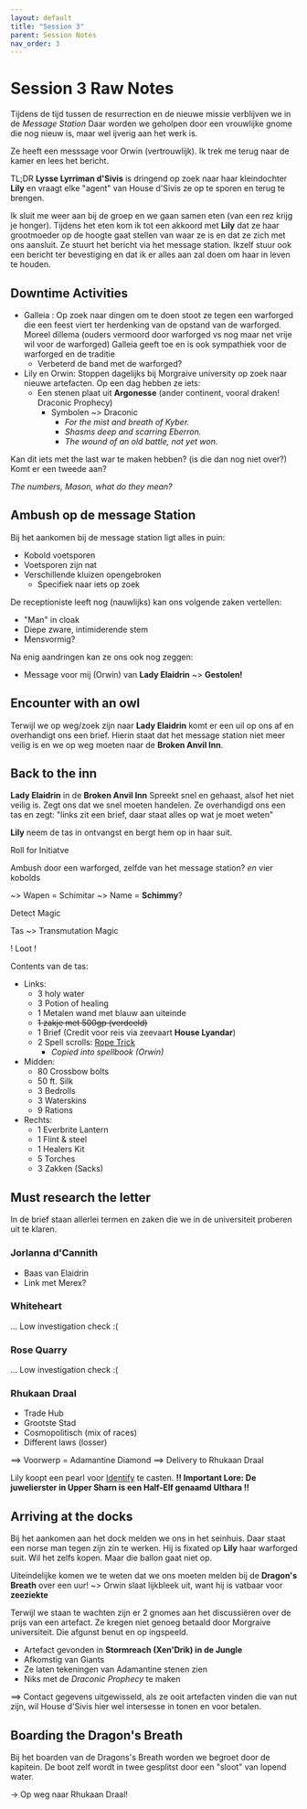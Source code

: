 ```yaml
---
layout: default
title: "Session 3"
parent: Session Notes
nav_order: 3
---
```


# Session 3 Raw Notes

Tijdens de tijd tussen de resurrection en de nieuwe missie verblijven we in de *Message Station*
Daar worden we geholpen door een vrouwlijke gnome die nog nieuw is, maar wel ijverig aan het werk is.

Ze heeft een messsage voor Orwin (vertrouwlijk).
Ik trek me terug naar de kamer en lees het bericht.

TL;DR
**Lysse Lyrriman d'Sivis** is dringend op zoek naar haar kleindochter **Lily** en vraagt elke "agent" van House d'Sivis ze op te sporen en terug te brengen.

Ik sluit me weer aan bij de groep en we gaan samen eten (van een rez krijg je honger).
Tijdens het eten kom ik tot een akkoord met **Lily** dat ze haar grootmoeder op de hoogte gaat stellen van waar ze is en dat ze zich met ons aansluit.
Ze stuurt het bericht via het message station.
Ikzelf stuur ook een bericht ter bevestiging en dat ik er alles aan zal doen om haar in leven te houden.

## Downtime Activities

- Galleia :
Op zoek naar dingen om te doen stoot ze tegen een warforged die een feest viert ter herdenking van de opstand van de warforged.
Moreel dillema (ouders vermoord door warforged vs nog maar net vrije wil voor de warforged)
Galleia geeft toe en is ook sympathiek voor de warforged en de traditie
  - Verbeterd de band met de warforged?
- Lily en Orwin:
Stoppen dagelijks bij Morgraive university op zoek naar nieuwe artefacten.
Op een dag hebben ze iets:
  - Een stenen plaat uit **Argonesse** (ander continent, vooral draken! Draconic Prophecy)
    - Symbolen ~> Draconic
      - *For the mist and breath of Kyber.*
      - *Shasms deep and scarring Eberron.*
      - *The wound of an old battle, not yet won.*

Kan dit iets met the last war te maken hebben? (is die dan nog niet over?)
Komt er een tweede aan?

*The numbers, Mason, what do they mean?*

## Ambush op de message Station
Bij het aankomen bij de message station ligt alles in puin:
- Kobold voetsporen
- Voetsporen zijn nat
- Verschillende kluizen opengebroken
  - Specifiek naar iets op zoek

De receptioniste leeft nog (nauwlijks) kan ons volgende zaken vertellen:
- "Man" in cloak
 - Diepe zware, intimiderende stem
 - Mensvormig?

Na enig aandringen kan ze ons ook nog zeggen:
- Message voor mij (Orwin) van **Lady Elaidrin** ~> **Gestolen!**

## Encounter with an owl
Terwijl we op weg/zoek zijn naar **Lady Elaidrin** komt er een uil op ons af en overhandigt ons een brief.
Hierin staat dat het message station niet meer veilig is en we op weg moeten naar de **Broken Anvil Inn**.

## Back to the inn
**Lady Elaidrin** in de **Broken Anvil Inn**
Spreekt snel en gehaast, alsof het niet veilig is.
Zegt ons dat we snel moeten handelen.
Ze overhandigd ons een tas en zegt: "links zit een brief, daar staat alles op wat je moet weten"

**Lily** neem de tas in ontvangst en bergt hem op in haar suit.

<div class="text-red-000">
 Roll for Initiatve
</div>

Ambush door een warforged, zelfde van het message station?
*en* vier kobolds

~> Wapen = Schimitar ~> Name = **Schimmy**?

<div class="text-blue-000">
  Detect Magic
</div>

Tas ~> Transmutation Magic

<div class="text-green-000">
 ! Loot !
</div>

Contents van de tas:
- Links:
  - 3 holy water
  - 3 Potion of healing
  - 1 Metalen wand met blauw aan uiteinde
  - ~~1 zakje met 500gp (verdeeld)~~
  - 1 Brief (Credit voor reis via zeevaart **House Lyandar**)
  - 2 Spell scrolls: [Rope Trick](https://www.dndbeyond.com/spells/rope-trick)
    - *Copied into spellbook (Orwin)*
- Midden:
  - 80 Crossbow bolts
  - 50 ft. Silk
  - 3 Bedrolls
  - 3 Waterskins
  - 9 Rations
- Rechts:
  - 1 Everbrite Lantern
  - 1 Flint & steel
  - 1 Healers Kit
  - 5 Torches
  - 3 Zakken (Sacks)

## Must research the letter
In de brief staan allerlei termen en zaken die we in de universiteit proberen uit te klaren.
### Jorlanna d'Cannith
- Baas van Elaidrin
- Link met Merex?

### Whiteheart
... Low investigation check :(

### Rose Quarry
... Low investigation check :(

### Rhukaan Draal
- Trade Hub
- Grootste Stad
- Cosmopolitisch (mix of races)
- Different laws (losser)

==> Voorwerp = Adamantine Diamond
==> Delivery to Rhukaan Draal

Lily koopt een pearl voor [Identify](https://www.dndbeyond.com/spells/identify) te casten.
**!! Important Lore: De juwelierster in Upper Sharn is een Half-Elf genaamd Ulthara !!**

## Arriving at the docks
Bij het aankomen aan het dock melden we ons in het seinhuis.
Daar staat een norse man tegen zijn zin te werken.
Hij is fixated op **Lily** haar warforged suit. Wil het zelfs kopen.
Maar die ballon gaat niet op.

Uiteindelijke komen we te weten dat we ons moeten melden bij de **Dragon's Breath** over een uur!
~> Orwin slaat lijkbleek uit, want hij is vatbaar voor **zeeziekte**

Terwijl we staan te wachten zijn er 2 gnomes aan het discussiëren over de prijs van een artefact.
Ze kregen niet genoeg betaald door Morgraive universiteit.
Die afgunst benut en op ingspeeld.
- Artefact gevonden in **Stormreach (Xen'Drik) in de Jungle**
- Afkomstig van Giants
- Ze laten tekeningen van Adamantine stenen zien
- Niks met de *Draconic Prophecy* te maken

==> Contact gegevens uitgewisseld, als ze ooit artefacten vinden die van nut zijn, wil House d'Sivis hier wel intersesse in tonen en voor betalen.

## Boarding the Dragon's Breath

Bij het boarden van de Dragons's Breath worden we begroet door de kapitein.
De boot zelf wordt in twee gesplitst door een "sloot" van lopend water.

-> Op weg naar Rhukaan Draal!
